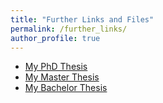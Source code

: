 ```yaml
---
title: "Further Links and Files"
permalink: /further_links/
author_profile: true
---
```


- [My PhD Thesis](https://simon-bachhuber.github.io/files/thesis_phd.pdf)
- [My Master Thesis](https://simon-bachhuber.github.io/files/thesis_master.pdf)
- [My Bachelor Thesis](https://simon-bachhuber.github.io/files/thesis_bachelor.pdf)
